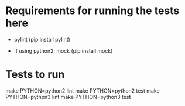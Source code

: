 # Requirements for running the tests here

- pylint (pip install pylint)

- If using python2: mock (pip install mock)

# Tests to run

make PYTHON=python2 lint
make PYTHON=python2 test
make PYTHON=python3 lint
make PYTHON=python3 test
